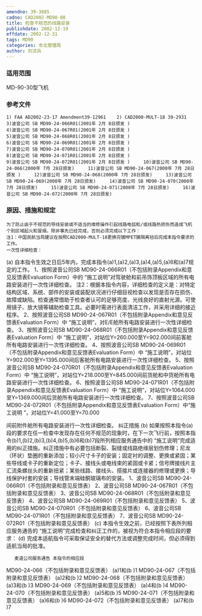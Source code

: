 ```yaml
---
amendno: 39-3885
cadno: CAD2002-MD90-08
title: 检查不规范的线路安装
publishdate: 2002-12-19
effdate: 2002-12-31
tags: MD90
categories: 东北管理局
author: 刘沈兵
---
```


### 适用范围 
MD-90-30型飞机

<!--more-->
### 参考文件
    1) FAA AD2002-23-17 Amendment39-12961    2) CAD2000-MULT-18 39-2931
    3)波音公司 SB MD90-24-066R01(2001年 2月 8日颁发 ) 
    4)波音公司 SB MD90-24-067R01(2001年 2月 8日颁发 ) 
    5)波音公司 SB MD90-24-068R01(2001年 2月 8日颁发 ) 
    6)波音公司 SB MD90-24-069R01(2001年 2月 8日颁发 ) 
    7)波音公司 SB MD90-24-070R01(2001年 2月 8日颁发 ) 
    8)波音公司 SB MD90-24-071R01(2001年 2月 8日颁发 ) 
    9)波音公司 SB MD90-24-072R01(2001年 2月 8日颁发 )     10)波音公司 SB MD90-24-066(2000年 7月 28日颁发)     11)波音公司 SB MD90-24-067(2000年 7月 28日颁发 )     12)波音公司 SB MD90-24-068(2000年 7月 28日颁发)     13)波音公司 SB MD90-24-069(2000年 7月 28日颁发)     14)波音公司 SB MD90-24-070(2000年 7月 28日颁发)     15)波音公司 SB MD90-24-071(2000年 7月 28日颁发)     16)波音公司 SB MD90-24-072(2000年 7月 28日颁发) 

  

### 原因、措施和规定 
    为了防止由于不规范的导线安装或不适当的维修操作引起线路电弧和/或线路热损伤而造成飞机个别区域起火和冒烟，除非事先已经完成，否则必须完成以下工作： 
    注1：中国民航当局建议在按照CAD2000-MULT-18更换完镀MPET膜隔离毡后完成本指令要求的工作。 
    一次性详细检查： 
   (a) 自本指令生效之日后5年内，完成本指令(a)1,(a)2,(a)3,(a)4,(a)5,(a)6和(a)7规定的工作。 
 1、按照波音公司SB MD90-24-066R01（不包括附录Appendix和意见反馈表Evaluation Form）中的 “施工说明”对驾驶舱和前吊饰顶板区域的所有电路安装进行一次性详细检查。 
     注2：根据本指令内容，详细检查的定义是：对特定结构区域、系统、部件的安装或装配状况进行仔细目视检查以发现是否存在损伤、故障或缺陷。检查通常借助于检查者认可的足够亮度、光线良好的直射光源。可使用镜子、放大镜等辅助检查工具。必要时需进行表面清洁工作，并采用详细的接近程序。 
 2、按照波音公司SB MD90-24-067R01（不包括附录Appendix和意见反馈表Evaluation Form）中 “施工说明”，对E/E舱所有电路安装进行一次性详细检查。
 3、按照波音公司SB MD90-24-068R01（不包括附录Appendix和意见反馈表Evaluation Form）中 “施工说明”，对站位Y=260.000至Y=902.000间前客舱所有电路安装进行一次性详细检查。 
 4、按照波音公司SB MD90-24-069R01（不包括附录Appendix和意见反馈表Evaluation Form）中 “施工说明”，对站位Y=902.000至Y=1395.000间后客舱所有电路安装进行一次性详细检查。
 5、按照波音公司SB MD90-24-070R01（不包括附录Appendix和意见反馈表Evaluation Form）中 “施工说明”，对站位Y=218.000至Y=845.000间前货舱和中货舱所有电路安装进行一次性详细检查。 
 6、按照波音公司SB MD90-24-071R01（不包括附录Appendix和意见反馈表Evaluation Form）中 “施工说明”，对站位Y=1064.000至Y=1369.000间后货舱所有电路安装进行一次性详细检查。
 7、按照波音公司SB MD90-24-072R01（不包括附录Appendix和意见反馈表Evaluation Form）中“施工说明 ”，对站位Y=41.000至Y=70.000
  
间前附件舱所有电路安装进行一次性详细检查。     纠正措施 
   (b) 如果按照本指令(a)段的要求在任一检查中发现存在任何不规范的现象时，在下一次飞行前，按照本指令(b)1,(b)2,(b)3,(b)4,(b)5,(b)6和(b)7段所列相应服务通告中的 “施工说明”完成适用的纠正措施。纠正措施中有必要包括断裂、裂缝或线路绝缘层划伤修理；尼龙（环状）垫圈的重新添加；较小尺寸卡子的安装；固定衬的调整、更换或紧固；某些导线或卡子的重新定位；卡子、接线头或电线束的紧固或卡紧；信号牌接线片主汇流条螺丝头的重新扭紧；某些线路、接线头、搭接片或连接器的修理或更换；导线保护衬套的安装；导线管末端硅酮玻璃布的安装。 
     1、波音公司SB MD90-24-066R01（不包括附录和意见反馈表）      2、波音公司SB MD90-24-067R01（不包括附录和意见反馈表）      3、波音公司SB MD90-24-068R01（不包括附录和意见反馈表）      4、波音公司SB MD90-24-069R01（不包括附录和意见反馈表）      5、波音公司SB MD90-24-070R01（不包括附录和意见反馈表）      6、波音公司SB MD90-24-071R01（不包括附录和意见反馈表）      7、波音公司SB MD90-24-072R01（不包括附录和意见反馈表） 
   (c) 本指令生效之前，已经按照下表所列相应服务通告的 “施工说明”完成检查和纠正工作的，被视为符合本指令相应段的要求： 
   (d) 完成本适航指令可采取保证安全的替代方法或调整完成时间，但必须得到适航当局的批准。

       麦道公司服务通告 本指令的相应段  
 MD90-24-066（不包括附录和意见反馈表）   (a)1和(b )1 
 MD90-24-067（不包括附录和意见反馈表）   (a)2和(b )2 
 MD90-24-068（不包括附录和意见反馈表）   (a)3和(b )3 
 MD90-24-069（不包括附录和意见反馈表）   (a)4和(b )4 
 MD90-24-070（不包括附录和意见反馈表）   (a)5和(b )5 
 MD90-24-071（不包括附录和意见反馈表）   (a)6和(b )6 
 MD90-24-072（不包括附录和意见反馈表）   (a)7和(b )7 

